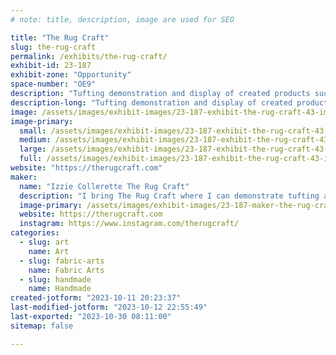 ```yaml
---
# note: title, description, image are used for SEO

title: "The Rug Craft"
slug: the-rug-craft
permalink: /exhibits/the-rug-craft/
exhibit-id: 23-187
exhibit-zone: "Opportunity"
space-number: "OE9"
description: "Tufting demonstration and display of created products such as keychains, coasters, magnets, and rugs"
description-long: "Tufting demonstration and display of created products such as keychains, coasters, magnets, and rugs"
image: /assets/images/exhibit-images/23-187-exhibit-the-rug-craft-43-img-4599-original-6276-large.jpg
image-primary: 
  small: /assets/images/exhibit-images/23-187-exhibit-the-rug-craft-43-img-4599-original-6276-small.jpg
  medium: /assets/images/exhibit-images/23-187-exhibit-the-rug-craft-43-img-4599-original-6276-medium.jpg
  large: /assets/images/exhibit-images/23-187-exhibit-the-rug-craft-43-img-4599-original-6276-large.jpg
  full: /assets/images/exhibit-images/23-187-exhibit-the-rug-craft-43-img-4599-original-6276-full.jpg
website: "https://therugcraft.com"
maker: 
  name: "Izzie Collerette The Rug Craft"
  description: "I bring The Rug Craft where I can demonstrate tufting and show a variety of products."
  image-primary: /assets/images/exhibit-images/23-187-maker-the-rug-craft-img-4599-original-medium.jpg
  website: https://therugcraft.com
  instagram: https://www.instagram.com/therugcraft/
categories: 
  - slug: art
    name: Art
  - slug: fabric-arts
    name: Fabric Arts
  - slug: handmade
    name: Handmade
created-jotform: "2023-10-11 20:23:37"
last-modified-jotform: "2023-10-12 22:55:49"
last-exported: "2023-10-30 08:11:00"
sitemap: false

---
```

